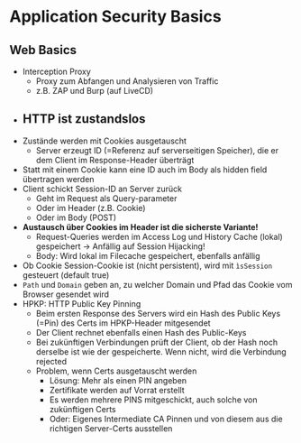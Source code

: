 # Application Security Basics

## Web Basics
- Interception Proxy
    - Proxy zum Abfangen und Analysieren von Traffic
    - z.B. ZAP und Burp (auf LiveCD)
- HTTP ist zustandslos
    - 
- Zustände werden mit Cookies ausgetauscht
    - Server erzeugt ID (=Referenz auf serverseitigen Speicher), die er dem Client im Response-Header überträgt
- Statt mit einem Cookie kann eine ID auch im Body als hidden field übertragen werden
- Client schickt Session-ID an Server zurück
    - Geht im Request als Query-parameter
    - Oder im Header (z.B. Cookie)
    - Oder im Body (POST)
- **Austausch über Cookies im Header ist die sicherste Variante!**
    - Request-Queries werden im Access Log und History Cache (lokal) gespeichert -> Anfällig auf Session Hijacking!
    - Body: Wird lokal im Filecache gespeichert, ebenfalls anfällig
- Ob Cookie Session-Cookie ist (nicht persistent), wird mit `ìsSession` gesteuert (default true)
- `Path` und `Domain` geben an, zu welcher Domain und Pfad das Cookie vom Browser gesendet wird
- HPKP: HTTP Public Key Pinning
    - Beim ersten Response des Servers wird ein Hash des Public Keys (=Pin) des Certs im HPKP-Header mitgesendet
    - Der Client rechnet ebenfalls einen Hash des Public-Keys
    - Bei zukünftigen Verbindungen prüft der Client, ob der Hash noch derselbe ist wie der gespeicherte. Wenn nicht, wird die Verbindung rejected
    - Problem, wenn Certs ausgetauscht werden
        - Lösung: Mehr als einen PIN angeben
        - Zertifikate werden auf Vorrat erstellt
        - Es werden mehrere PINS mitgeschickt, auch solche von zukünftigen Certs
        - Oder: Eigenes Intermediate CA Pinnen und von diesem aus die richtigen Server-Certs ausstellen
